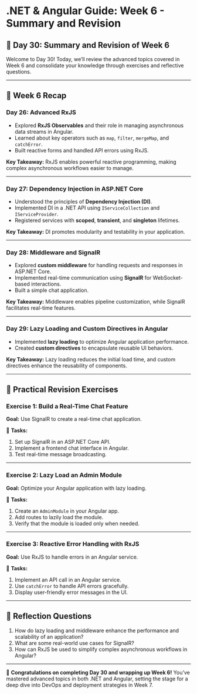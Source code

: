 # **.NET & Angular Guide: Week 6 - Summary and Revision**

## **🧩 Day 30: Summary and Revision of Week 6**

Welcome to Day 30! Today, we’ll review the advanced topics covered in Week 6 and consolidate your knowledge through exercises and reflective questions.

---

## **🧩 Week 6 Recap**

### **Day 26: Advanced RxJS**
- Explored **RxJS Observables** and their role in managing asynchronous data streams in Angular.
- Learned about key operators such as `map`, `filter`, `mergeMap`, and `catchError`.
- Built reactive forms and handled API errors using RxJS.

**Key Takeaway:** RxJS enables powerful reactive programming, making complex asynchronous workflows easier to manage.

---

### **Day 27: Dependency Injection in ASP.NET Core**
- Understood the principles of **Dependency Injection (DI)**.
- Implemented DI in a .NET API using `IServiceCollection` and `IServiceProvider`.
- Registered services with **scoped**, **transient**, and **singleton** lifetimes.

**Key Takeaway:** DI promotes modularity and testability in your application.

---

### **Day 28: Middleware and SignalR**
- Explored **custom middleware** for handling requests and responses in ASP.NET Core.
- Implemented real-time communication using **SignalR** for WebSocket-based interactions.
- Built a simple chat application.

**Key Takeaway:** Middleware enables pipeline customization, while SignalR facilitates real-time features.

---

### **Day 29: Lazy Loading and Custom Directives in Angular**
- Implemented **lazy loading** to optimize Angular application performance.
- Created **custom directives** to encapsulate reusable UI behaviors.

**Key Takeaway:** Lazy loading reduces the initial load time, and custom directives enhance the reusability of components.

---

## **🧩 Practical Revision Exercises**

### **Exercise 1: Build a Real-Time Chat Feature**
**Goal:** Use SignalR to create a real-time chat application.

🔧 **Tasks:**
1. Set up SignalR in an ASP.NET Core API.
2. Implement a frontend chat interface in Angular.
3. Test real-time message broadcasting.

---

### **Exercise 2: Lazy Load an Admin Module**
**Goal:** Optimize your Angular application with lazy loading.

🔧 **Tasks:**
1. Create an `AdminModule` in your Angular app.
2. Add routes to lazily load the module.
3. Verify that the module is loaded only when needed.

---

### **Exercise 3: Reactive Error Handling with RxJS**
**Goal:** Use RxJS to handle errors in an Angular service.

🔧 **Tasks:**
1. Implement an API call in an Angular service.
2. Use `catchError` to handle API errors gracefully.
3. Display user-friendly error messages in the UI.

---

## **🧩 Reflection Questions**
1. How do lazy loading and middleware enhance the performance and scalability of an application?
2. What are some real-world use cases for SignalR?
3. How can RxJS be used to simplify complex asynchronous workflows in Angular?

---

🎉 **Congratulations on completing Day 30 and wrapping up Week 6!** You’ve mastered advanced topics in both .NET and Angular, setting the stage for a deep dive into DevOps and deployment strategies in Week 7.

